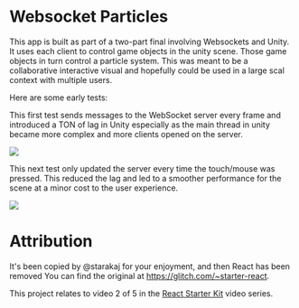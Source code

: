 Websocket Particles
===========================

This app is built as part of a two-part final involving Websockets and Unity. It uses each client to control game objects in the unity scene.  Those game objects in turn control a particle system.  This was meant to be a collaborative interactive visual and hopefully could be used in a large scal context with multiple users.

Here are some early tests:

This first test sends messages to the WebSocket server every frame and introduced a TON of lag in Unity especially as the main thread in unity became more complex and more clients opened on the server.

[![](http://img.youtube.com/vi/_RoZzeRUlrw/0.jpg)](http://www.youtube.com/watch?v=_RoZzeRUlrw "Web Socket Test 01")

This next test only updated the server every time the touch/mouse was pressed.  This reduced the lag and led to a smoother performance for the scene at a minor cost to the user experience.

[![](http://img.youtube.com/vi/YUtA1CKXmUs/0.jpg)](http://www.youtube.com/watch?v=YUtA1CKXmUs "Web Socket Test 02")


Attribution
==============
It's been copied by @starakaj for your enjoyment, and then React has been removed You can find the original at https://glitch.com/~starter-react.

This project relates to video 2 of 5 in the [React Starter Kit](https://glitch.com/react-starter-kit) video series.
